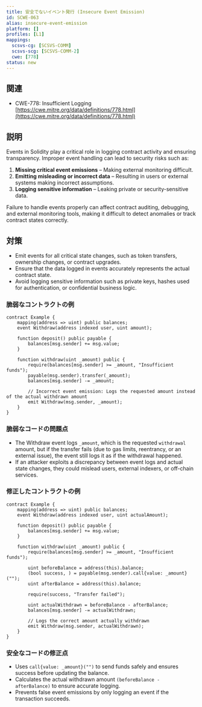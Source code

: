 ```yaml
---
title: 安全でないイベント発行 (Insecure Event Emission)
id: SCWE-063
alias: insecure-event-emission
platform: []
profiles: [L1]
mappings:
  scsvs-cg: [SCSVS-COMM]
  scsvs-scg: [SCSVS-COMM-2]
  cwe: [778]
status: new
---
```


## 関連
- CWE-778: Insufficient Logging
  [https://cwe.mitre.org/data/definitions/778.html](https://cwe.mitre.org/data/definitions/778.html)

## 説明
Events in Solidity play a critical role in logging contract activity and ensuring transparency. Improper event handling can lead to security risks such as:  

1. **Missing critical event emissions** – Making external monitoring difficult.  
2. **Emitting misleading or incorrect data** – Resulting in users or external systems making incorrect assumptions.  
3. **Logging sensitive information** – Leaking private or security-sensitive data.  

Failure to handle events properly can affect contract auditing, debugging, and external monitoring tools, making it difficult to detect anomalies or track contract states correctly.  

## 対策
- Emit events for all critical state changes, such as token transfers, ownership changes, or contract upgrades.  
- Ensure that the data logged in events accurately represents the actual contract state.  
- Avoid logging sensitive information such as private keys, hashes used for authentication, or confidential business logic.  

### 脆弱なコントラクトの例
```solidity
contract Example {
    mapping(address => uint) public balances;
    event Withdraw(address indexed user, uint amount);

    function deposit() public payable {
        balances[msg.sender] += msg.value;
    }

    function withdraw(uint _amount) public {
        require(balances[msg.sender] >= _amount, "Insufficient funds");
        payable(msg.sender).transfer(_amount);
        balances[msg.sender] -= _amount;
        
        // Incorrect event emission: Logs the requested amount instead of the actual withdrawn amount
        emit Withdraw(msg.sender, _amount);
    }
}
```

### 脆弱なコードの問題点
- The Withdraw event logs `_amount`, which is the requested `withdrawal` amount, but if the transfer fails (due to gas limits, reentrancy, or an external issue), the event still logs it as if the withdrawal happened.
- If an attacker exploits a discrepancy between event logs and actual state changes, they could mislead users, external indexers, or off-chain services.

### 修正したコントラクトの例

```solidity
contract Example {
    mapping(address => uint) public balances;
    event Withdraw(address indexed user, uint actualAmount);

    function deposit() public payable {
        balances[msg.sender] += msg.value;
    }

    function withdraw(uint _amount) public {
        require(balances[msg.sender] >= _amount, "Insufficient funds");

        uint beforeBalance = address(this).balance;
        (bool success, ) = payable(msg.sender).call{value: _amount}("");
        uint afterBalance = address(this).balance;

        require(success, "Transfer failed");

        uint actualWithdrawn = beforeBalance - afterBalance;
        balances[msg.sender] -= actualWithdrawn;

        // Logs the correct amount actually withdrawn
        emit Withdraw(msg.sender, actualWithdrawn);
    }
}
```
### 安全なコードの修正点
- Uses `call{value: _amount}("")` to send funds safely and ensures success before updating the balance.
- Calculates the actual withdrawn amount `(beforeBalance - afterBalance)` to ensure accurate logging.
- Prevents false event emissions by only logging an event if the transaction succeeds.
